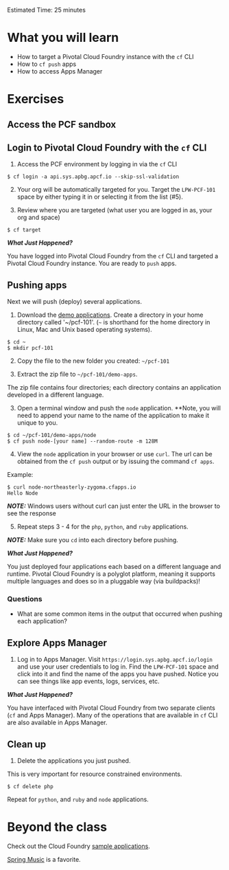Estimated Time: 25 minutes

# What you will learn

* How to target a Pivotal Cloud Foundry instance with the `cf` CLI
* How to `cf push` apps
* How to access Apps Manager

# Exercises
<!-- These exercises require a PCF Pivotal Application Service environment. You have a few options here:
* The APBG PCF instance. Please fill out [this brief form](TO DO!!!!!) to gain access to that environment.
* Pivotal Web Services (PWS): Hosted PCF instance. New accounts get the equivalent of 60 days free credit. Follow the instructions [here](https://run.pivotal.io/) to sign up for an account.
* [PCF Dev](https://pivotal.io/pcf-dev): running PCF locally on your machine -->
## Access the PCF sandbox

## Login to Pivotal Cloud Foundry with the `cf` CLI

1) Access the PCF environment by logging in via the `cf` CLI

```
$ cf login -a api.sys.apbg.apcf.io --skip-ssl-validation
```

2) Your org will be automatically targeted for you. Target the `LPW-PCF-101` space by either typing it in or selecting it from the list (#5).

3) Review where you are targeted (what user you are logged in as, your org and space)
```
$ cf target
```


***What Just Happened?***

You have logged into Pivotal Cloud Foundry from the `cf` CLI and targeted a Pivotal Cloud Foundry instance.  You are ready to `push` apps.

## Pushing apps

Next we will push (deploy) several applications.

1) Download the [demo applications](../../resources/demo-apps.zip).  Create a directory in your home directory called '~/pcf-101'. (`~` is shorthand for the home directory in Linux, Mac and Unix based operating systems).
```
$ cd ~
$ mkdir pcf-101
```
2) Copy the file to the new folder you created: `~/pcf-101`

2) Extract the zip file to `~/pcf-101/demo-apps`.  

The zip file contains four directories; each directory contains an application developed in a different language.

3) Open a terminal window and push the `node` application. **Note, you will need to append your name to the name of the application to make it unique to you.

```
$ cd ~/pcf-101/demo-apps/node
$ cf push node-[your name] --random-route -m 128M
```

4) View the `node` application in your browser or use `curl`.  The url can be obtained from the `cf push` output or by issuing the command `cf apps`.

Example:
```
$ curl node-northeasterly-zygoma.cfapps.io
Hello Node
```

***NOTE:*** Windows users without curl can just enter the URL in the browser to see the response

5) Repeat steps 3 - 4 for the `php`, `python`, and `ruby` applications.  

***NOTE:*** Make sure you `cd` into each directory before pushing.

***What Just Happened?***

You just deployed four applications each based on a different language and runtime.  Pivotal Cloud Foundry is a polyglot platform, meaning it supports multiple languages and does so in a pluggable way (via buildpacks)!

### Questions

* What are some common items in the output that occurred when pushing each application?

## Explore Apps Manager

1) Log in to Apps Manager. Visit `https://login.sys.apbg.apcf.io/login` and use your user credentials to log in. Find the `LPW-PCF-101` space and click into it and find the name of the apps you have pushed. Notice you can see things like app events, logs, services, etc.

***What Just Happened?***

You have interfaced with Pivotal Cloud Foundry from two separate clients (`cf` and Apps Manager).  Many of the operations that are available in `cf` CLI are also available in Apps Manager.

## Clean up

1) Delete the applications you just pushed.  

This is very important for resource constrained environments.

```
$ cf delete php
```

Repeat for `python`, and `ruby`  and `node` applications.

# Beyond the class

Check out the Cloud Foundry <a href=https://github.com/cloudfoundry-samples target="_blank">sample applications</a>.  

<a href=https://github.com/cloudfoundry-samples/spring-music target="_blank">Spring Music</a> is a favorite.
